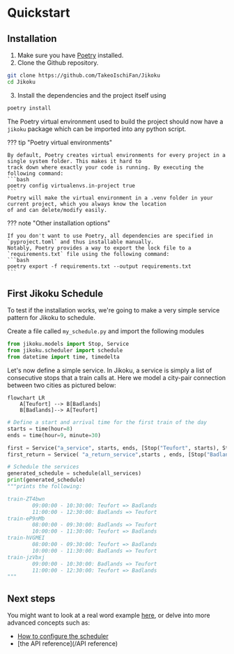 # Quickstart

## Installation
1. Make sure you have [Poetry](https://github.com/python-poetry/poetry) installed.
2. Clone the Github repository.
```bash
git clone https://github.com/TakeoIschiFan/Jikoku
cd Jikoku
```
3. Install the dependencies and the project itself using
```bash
poetry install
```

The Poetry virtual environment used to build the project should now have a `jikoku` package which can be imported into any python script.

??? tip "Poetry virtual environments"

    By default, Poetry creates virtual environments for every project in a single system folder. This makes it hard to
    track down where exactly your code is running. By executing the following command:
    ```bash
    poetry config virtualenvs.in-project true
    ```
    Poetry will make the virtual environment in a .venv folder in your current project, which you always know the location
    of and can delete/modify easily.

??? note "Other installation options"

    If you don't want to use Poetry, all dependencies are specified in `pyproject.toml` and thus installable manually.
    Notably, Poetry provides a way to export the lock file to a `requirements.txt` file using the following command:
    ```bash
    poetry export -f requirements.txt --output requirements.txt
    ```



## First Jikoku Schedule

To test if the installation works, we're going to make a very simple service pattern for Jikoku to schedule.

Create a file called `my_schedule.py` and import the following modules

```python title="my_schedule.py" linenums="1"
from jikoku.models import Stop, Service
from jikoku.scheduler import schedule
from datetime import time, timedelta
```

Let's now define a simple service. In Jikoku, a service is simply a list of consecutive stops that a train calls at.
Here we model a city-pair connection between two cities as pictured below:

```mermaid
flowchart LR
    A[Teufort] --> B[Badlands]
    B[Badlands]--> A[Teufort]
```

```python
# Define a start and arrival time for the first train of the day
starts = time(hour=8)
ends = time(hour=9, minute=30)

first = Service("a_service", starts, ends, [Stop("Teufort", starts), Stop("Badlands",ends)])
first_return = Service( "a_return_service",starts , ends, [Stop("Badlands", starts), Stop("Teufort", ends)])

# Schedule the services
generated_schedule = schedule(all_services)
print(generated_schedule)
"""prints the following:

train-ZT4bwn
        09:00:00 - 10:30:00: Teufort => Badlands
        11:00:00 - 12:30:00: Badlands => Teufort
train-eP9nMb
        08:00:00 - 09:30:00: Badlands => Teufort
        10:00:00 - 11:30:00: Teufort => Badlands
train-hVGMEI
        08:00:00 - 09:30:00: Teufort => Badlands
        10:00:00 - 11:30:00: Badlands => Teufort
train-jzVbxj
        09:00:00 - 10:30:00: Badlands => Teufort
        11:00:00 - 12:30:00: Teufort => Badlands
"""
```
 
## Next steps

You might want to look at a real word example [here](/todo),
or delve into more advanced concepts such as:

- [How to configure the scheduler]()
- [the API reference](/API reference)